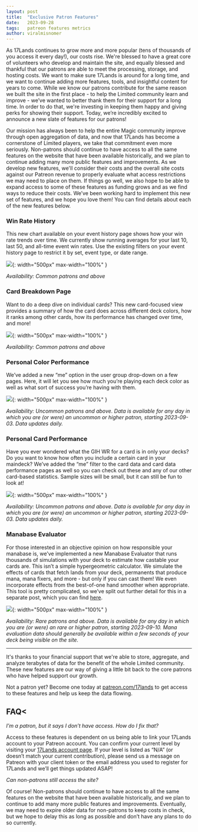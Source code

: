```yaml
---
layout: post
title:  "Exclusive Patron Features"
date:   2023-09-28
tags:   patreon features metrics
author: viralmisnomer
---
```


As 17Lands continues to grow more and more popular (tens of thousands of you access it every day!), our costs rise. We're blessed to have a great core of volunteers who develop and maintain the site, and equally blessed and thankful that our patrons are able to meet the processing, storage, and hosting costs. We want to make sure 17Lands is around for a long time, and we want to continue adding more features, tools, and insightful content for years to come. While we know our patrons contribute for the same reason we built the site in the first place - to help the Limited community learn and improve - we’ve wanted to better thank them for their support for a long time. In order to do that, we're investing in keeping them happy and giving perks for showing their support. Today, we’re incredibly excited to announce a new slate of features for our patrons!

Our mission has always been to help the entire Magic community improve through open aggregation of data, and now that 17Lands has become a cornerstone of Limited players, we take that commitment even more seriously. Non-patrons should continue to have access to all the same features on the website that have been available historically, and we plan to continue adding many more public features and improvements. As we develop new features, we'll consider their costs and the overall site costs against our Patreon revenue to properly evaluate what access restrictions we may need to place on them. If things go well, we also hope to be able to expand access to some of these features as funding grows and as we find ways to reduce their costs. We’ve been working hard to implement this new set of features, and we hope you love them! You can find details about each of the new features below.

### Win Rate History

This new chart available on your event history page shows how your win rate trends over time. We currently show running averages for your last 10, last 50, and all-time event win rates. Use the existing filters on your event history page to restrict it by set, event type, or date range.

![](/assets/img/posts/2023-09-28-patron-exclusives/win_rate_history.png){: width="500px" max-width="100%" }

_Availability: Common patrons and above_

### Card Breakdown Page

Want to do a deep dive on individual cards? This new card-focused view provides a summary of how the card does across different deck colors, how it ranks among other cards, how its performance has changed over time, and more!

![](/assets/img/posts/2023-09-28-patron-exclusives/card_breakdown.png){: width="500px" max-width="100%" }

_Availability: Common patrons and above_

### Personal Color Performance

We’ve added a new “me” option in the user group drop-down on a few pages. Here, it will let you see how much you’re playing each deck color as well as what sort of success you’re having with them.

![](/assets/img/posts/2023-09-28-patron-exclusives/personal_color_performance.png){: width="500px" max-width="100%" }

_Availability: Uncommon patrons and above. Data is available for any day in which you are (or were) an uncommon or higher patron, starting 2023-09-03. Data updates daily._

### Personal Card Performance

Have you ever wondered what the GIH WR for a card is in only your decks? Do you want to know how often you include a certain card in your maindeck? We’ve added the “me” filter to the card data and card data performance pages as well so you can check out these and any of our other card-based statistics. Sample sizes will be small, but it can still be fun to look at!

![](/assets/img/posts/2023-09-28-patron-exclusives/personal_card_performance.png){: width="500px" max-width="100%" }

_Availability: Uncommon patrons and above. Data is available for any day in which you are (or were) an uncommon or higher patron, starting 2023-09-03. Data updates daily._

### Manabase Evaluator

For those interested in an objective opinion on how responsible your manabase is, we’ve implemented a new Manabase Evaluator that runs thousands of simulations with your deck to estimate how castable your cards are. This isn’t a simple hypergeometric calculator. We simulate the effects of cards that fetch lands from your deck, permanents that produce mana, mana fixers, and more - but only if you can cast them! We even incorporate effects from the best-of-one hand smoother when appropriate. This tool is pretty complicated, so we’ve split out further detail for this in a separate post, which you can find [here](/posts/manabase-evaluator/).

![](/assets/img/posts/2023-09-28-patron-exclusives/manabase_evaluator.png){: width="500px" max-width="100%" }

_Availability: Rare patrons and above. Data is available for any day in which you are (or were) an rare or higher patron, starting 2023-09-10. Mana evaluation data should generally be available within a few seconds of your deck being visible on the site._

---

It's thanks to your financial support that we're able to store, aggregate, and analyze terabytes of data for the benefit of the whole Limited community. These new features are our way of giving a little bit back to the core patrons who have helped support our growth.

Not a patron yet? Become one today at [patreon.com/17lands](https://www.patreon.com/17lands) to get access to these features and help us keep the data flowing.

## FAQ<

_I’m a patron, but it says I don’t have access. How do I fix that?_

Access to these features is dependent on us being able to link your 17Lands account to your Patreon account. You can confirm your current level by visiting your [17Lands account page](https://www.17lands.com/account). If your level is listed as “N/A” (or doesn’t match your current contribution), please send us a message on Patreon with your client token or the email address you used to register for 17Lands and we’ll get things updated ASAP!

_Can non-patrons still access the site?_

Of course! Non-patrons should continue to have access to all the same features on the website that have been available historically, and we plan to continue to add many more public features and improvements. Eventually, we may need to expire older data for non-patrons to keep costs in check, but we hope to delay this as long as possible and don’t have any plans to do so currently.
